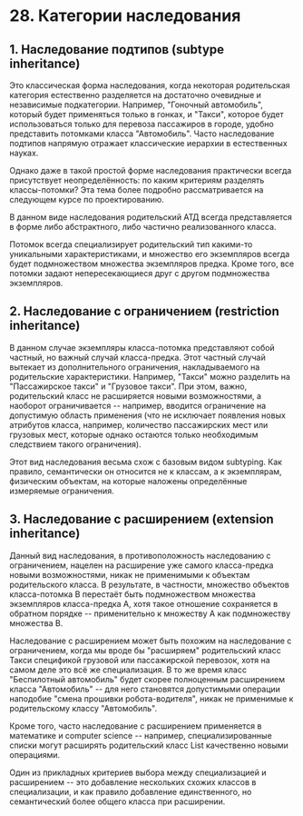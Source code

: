 # 28. Категории наследования

## 1. Наследование подтипов (subtype inheritance)

Это классическая форма наследования, когда некоторая родительская категория естественно разделяется на достаточно очевидные и независимые подкатегории. Например, "Гоночный автомобиль", который будет применяться только в гонках, и "Такси", которое будет использоваться только для перевоза пассажиров в городе, удобно представить потомками класса "Автомобиль". Часто наследование подтипов напрямую отражает классические иерархии в естественных науках.

Однако даже в такой простой форме наследования практически всегда присутствует неопределённость: по каким критериям разделять классы-потомки? Эта тема более подробно рассматривается на следующем курсе по проектированию.

В данном виде наследования родительский АТД всегда представляется в форме либо абстрактного, либо частично реализованного класса.

Потомок всегда специализирует родительский тип какими-то уникальными характеристиками, и множество его экземпляров всегда будет подмножеством множества экземпляров предка. Кроме того, все потомки задают непересекающиеся друг с другом подмножества экземпляров.

## 2. Наследование с ограничением (restriction inheritance)

В данном случае экземпляры класса-потомка представляют собой частный, но важный случай класса-предка. Этот частный случай вытекает из дополнительного ограничения, накладываемого на родительские характеристики. Например, "Такси" можно разделить на "Пассажирское такси" и "Грузовое такси". При этом, важно, родительский класс не расширяется новыми возможностями, а наоборот ограничивается -- например, вводится ограничение на допустимую область применения (что не исключает появления новых атрибутов класса, например, количество пассажирских мест или грузовых мест, которые однако остаются только необходимым следствием такого ограничения).

Этот вид наследования весьма схож с базовым видом subtyping. Как правило, семантически он относится не к классам, а к экземплярам, физическим объектам, на которые наложены определённые измеряемые ограничения.

## 3. Наследование с расширением (extension inheritance)

Данный вид наследования, в противоположность наследованию с ограничением, нацелен на расширение уже самого класса-предка новыми возможностями, никак не применимыми к объектам родительского класса. В результате, в частности, множество объектов класса-потомка B перестаёт быть подмножеством множества экземпляров класса-предка А, хотя такое отношение сохраняется в обратном порядке -- применительно к множеству А как подмножеству множества B.

Наследование с расширением может быть похожим на наследование с ограничением, когда мы вроде бы "расширяем" родительский класс Такси спецификой грузовой или пассажирской перевозок, хотя на самом деле это всё же специализация. В то же время класс "Беспилотный автомобиль" будет скорее полноценным расширением класса "Автомобиль" -- для него становятся допустимыми операции наподобие "смена прошивки робота-водителя", никак не применимые к родительскому классу "Автомобиль".

Кроме того, часто наследование с расширением применяется в математике и computer science -- например, специализированные списки могут расширять родительский класс List качественно новыми операциями.

Один из прикладных критериев выбора между специализацией и расширением -- это добавление нескольких схожих классов в специализации, и как правило добавление единственного, но семантический более общего класса при расширении.

